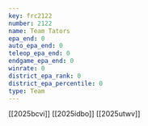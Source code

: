 ```yaml
---
key: frc2122
number: 2122
name: Team Tators
epa_end: 0
auto_epa_end: 0
teleop_epa_end: 0
endgame_epa_end: 0
winrate: 0
district_epa_rank: 0
district_epa_percentile: 0
type: Team
---
```

[[2025bcvi]]
[[2025idbo]]
[[2025utwv]]
